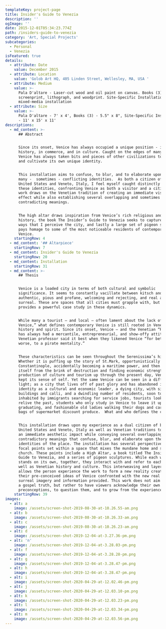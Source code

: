 ```yaml
---
templateKey: project-page
title: Insider's Guide to Venezia
description: ''
ogImage: ''
date: 2015-12-01T05:34:23.774Z
path: /insiders-guide-to-venezia
category: 'Art, Special Projects'
subcategories:
  - Personal
  - Venezia
isFeatured: true
details:
  - attribute: Date
    value: December 2015
  - attribute: Location
    value: 'Golob Art HQ, 405 Linden Street, Wellesley, MA, USA '
  - attribute: Medium
    value: >-
      Pala D'altare - Laser-cut wood and oil paint on canvas. Books (3) -
      screenprint, lithograph, and woodprint. Site-Specific Installation -
      mixed-media installation
  - attribute: Size
    value: >-
      Pala D'altare - 7' x 4', Books (3) - 5.5" x 8", Site-Specific Installation
      - 11' x 15' x 11'
descriptions:
  - md_content: >-
      ## Abstract


      Since its onset, Venice has always occupied a unique position - in
      history, in commerce, and in culture. Caught on the edges of many worlds,
      Venice has always taken bits and pieces of other civilizations to create
      and cultivate its own unique identity.


      This installation aims to confuse, to blur, and to elaborate upon Venice’s
      many -  sometimes - conflicting identities.  As both a citizen of the
      United States and Veneto, Italy, I feel myself caught distinctly between
      these identities, confronting Venice as both a visitor and a citizen. My
      work draws on the Venetian tradition of creating an immediate visual
      effect while also establishing several overlapping and sometimes
      contradicting meanings. 


      The high altar draws inspiration from Venice’s rich religious and artistic
      history, the book The Insider’s Guide to Venezia seeks to capture the many
      ways that I perceive the city, and lastly a large set of pigeon sculptures
      pays homage to some of the most noticeable residents of contemporary
      Venice.
    startingRow: 4
  - md_content: '## Altarpiece'
    startingRow: 7
  - md_content: Insider's Guide to Venezia
    startingRow: 20
  - md_content: Installation
    startingRow: 31
  - md_content: >-
      ## Thesis


      Venice is a loaded city in terms of both cultural and symbolic
      significance. It seems to constantly vacillate between kitsch and
      authentic, pious and profane, welcoming and rejecting, and real and
      surreal. These are spaces that all cities must grapple with, but Venice
      provides a powerful case study in these dynamics.


      While many a tourist – and local – often lament about the lack of a “real
      Venice,” what defines contemporary Venice is still rooted in Venetian
      history and spirit. Since its onset, Venice – and the Venetian “Republic”
      has always had a mercantile, entrepreneurial, and show-offy attitude. A
      Venetian professor said it best when they likened Venice “for better or
      worse, to a pirate mentality.”


      These characteristics can be seen throughout the Serenissima’s history.
      Whether it is puffing up the story of St.Mark, opportunistically sacking
      Constantinople, accidentally becoming a maritime power, and then saving
      itself from the brink of destruction and finding economic strength in the
      production of culture and tourism up through the present day, Venice has
      kept its sense of self. Yet the same Venice can be seen in a different
      light; as a city that lives off of past glory and has abandoned its
      identity as a cultural and economic leader, a dying city, with sinking
      buildings and calli, and a dwindling number of residents, soon to only be
      inhabited by immigrants searching for service jobs, tourists looking to
      relive the past, students who only study in Venice to leave it upon
      graduating, and fashionable old ladies walking their dogs and carrying
      bags of supermarket discount produce.  What and who defines the city now?


      This installation draws upon my experience as a dual citizen of both the
      United States and Veneto, Italy as well as Venetian traditions to create
      an immediate aesthetic impact while conveying several overlapping and
      contradictory meanings that confuse, blur, and elaborate upon the multiple
      identities of the place. The installation has several perspectives and 
      focal points set within a space that mixes the mundane home and sacred
      church. These points include a High Altar, a book titled The Insider’s
      Guide to Venezia, and a series of pigeon sculptures. While each work
      stands on its own, together, they interact with and refer to each other as
      well as Venetian history and culture. This interweaving and layering
      allows the person experience the work to form a new reality created from
      their pre-conceived ideas of Venice confronted with the new real and
      surreal imagery and information provided. This work does not aim to preach
      a gospel truth, but rather to have viewers acknowledge their own
      preconceptions, to question them, and to grow from the experience.
    startingRow: 39
images:
  - alt: a
    image: /assets/screen-shot-2019-08-30-at-10.26.55-am.png
  - alt: b
    image: /assets/screen-shot-2019-08-30-at-10.26.33-am.png
  - alt: c
    image: /assets/screen-shot-2019-08-30-at-10.26.23-am.png
  - alt: d
    image: /assets/screen-shot-2019-12-04-at-3.27.36-pm.png
  - alt: 'n'
    image: /assets/screen-shot-2019-12-04-at-3.28.03-pm.png
  - alt: f
    image: /assets/screen-shot-2019-12-04-at-3.28.28-pm.png
  - alt: g
    image: /assets/screen-shot-2019-12-04-at-3.28.47-pm.png
  - alt: h
    image: /assets/screen-shot-2019-12-04-at-3.28.47-pm.png
  - alt: i
    image: /assets/screen-shot-2020-04-29-at-12.02.46-pm.png
  - alt: j
    image: /assets/screen-shot-2020-04-29-at-12.03.10-pm.png
  - alt: k
    image: /assets/screen-shot-2020-04-29-at-12.03.23-pm.png
  - alt: l
    image: /assets/screen-shot-2020-04-29-at-12.03.34-pm.png
  - alt: m
    image: /assets/screen-shot-2020-04-29-at-12.03.56-pm.png
---
```



